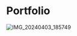 # Portfolio


![IMG_20240403_185749](https://github.com/DommaKarthik/Portfolio/assets/156217031/d33a1929-b358-4b6f-b0b6-5e015df33e0b)
